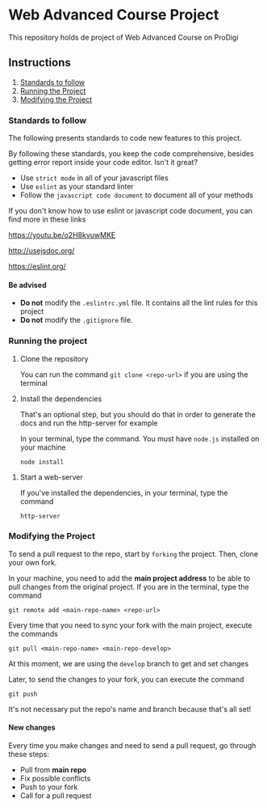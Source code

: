 # Web Advanced Course Project

This repository holds de project of Web Advanced Course on ProDigi

## Instructions

1.  [Standards to follow](#standards-to-follow)
1.  [Running the Project](#running-the-project)
1.  [Modifying the Project](#modifying-the-project)

### Standards to follow

The following presents standards to code new features to this project.

By following these standards, you keep the code comprehensive, besides getting error report inside your code editor. Isn't it great?

- Use `strict mode` in all of your javascript files
- Use `eslint` as your standard linter
- Follow the `javascript code document` to document all of your methods

If you don't know how to use eslint or javascript code document, you can find more in these links

https://youtu.be/o2H8kvuwMKE

http://usejsdoc.org/

https://eslint.org/

#### Be advised

- **Do not** modify the `.eslintrc.yml` file. It contains all the lint rules for this project
- **Do not** modify the `.gitignore` file.

### Running the project

1.  Clone the repository

    You can run the command `git clone <repo-url>` if you are using the terminal

1.  Install the dependencies

    That's an optional step, but you should do that in order to generate the docs and run the http-server for example

    In your terminal, type the command. You must have `node.js` installed on your machine

    `node install`

1)  Start a web-server

    If you've installed the dependencies, in your terminal, type the command

    `http-server`

### Modifying the Project

To send a pull request to the repo, start by `forking` the project. Then, clone your own fork.

In your machine, you need to add the **main project address** to be able to pull changes from the original project. If you are in the terminal, type the command

`git remote add <main-repo-name> <repo-url>`

Every time that you need to sync your fork with the main project, execute the commands

`git pull <main-repo-name> <main-repo-develop>`

At this moment, we are using the `develop` branch to get and set changes

Later, to send the changes to your fork, you can execute the command

`git push`

It's not necessary put the repo's name and branch because that's all set!

#### New changes

Every time you make changes and need to send a pull request, go through these steps:

- Pull from **main repo**
- Fix possible conflicts
- Push to your fork
- Call for a pull request
